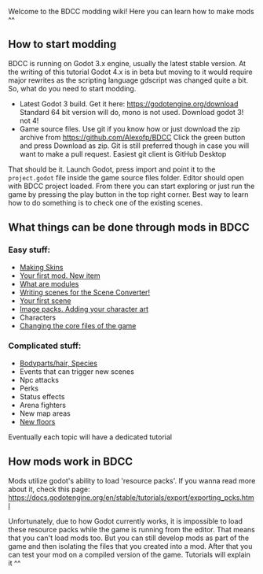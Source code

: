 Welcome to the BDCC modding wiki! Here you can learn how to make mods ^^

## How to start modding

BDCC is running on Godot 3.x engine, usually the latest stable version. At the writing of this tutorial Godot 4.x is in beta but moving to it would require major rewrites as the scripting language gdscript was changed quite a bit. So, what do you need to start modding.

- Latest Godot 3 build. Get it here: https://godotengine.org/download Standard 64 bit version will do, mono is not used. Download godot 3! not 4!
- Game source files. Use git if you know how or just download the zip archive from https://github.com/Alexofp/BDCC Click the green button and press Download as zip. Git is still preferred though in case you will want to make a pull request. Easiest git client is GitHub Desktop

That should be it. Launch Godot, press import and point it to the `project.godot` file inside the game source files folder. Editor should open with BDCC project loaded. From there you can start exploring or just run the game by pressing the play button in the top right corner. Best way to learn how to do something is to check one of the existing scenes.

## What things can be done through mods in BDCC

### Easy stuff:
- [Making Skins](Making-skins.md)
- [Your first mod. New item](Your-first-mod.-New-item.md)
- [What are modules](What-are-modules)
- [Writing scenes for the Scene Converter!](Writing-scenes-for-the-Scene-Converter.md)
- [Your first scene](Your-first-scene.md)
- [Image packs. Adding your character art](Image-packs.-Adding-your-character-art.md)
- Characters
- [Changing the core files of the game](Changing-the-core-files-of-the-game.md)

### Complicated stuff:
- [Bodyparts/hair, Species](Bodyparts,-Species.md)
- Events that can trigger new scenes
- Npc attacks
- Perks
- Status effects
- Arena fighters
- New map areas
- [New floors](New-floors.md)

Eventually each topic will have a dedicated tutorial



## How mods work in BDCC
Mods utilize godot's ability to load 'resource packs'. If you wanna read more about it, check this page: https://docs.godotengine.org/en/stable/tutorials/export/exporting_pcks.html

Unfortunately, due to how Godot currently works, it is impossible to load these resource packs while the game is running from the editor. That means that you can't load mods too. But you can still develop mods as part of the game and then isolating the files that you created into a mod. After that you can test your mod on a compiled version of the game. Tutorials will explain it ^^